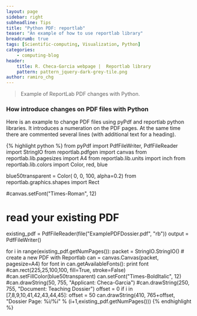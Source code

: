 ```yaml
---
layout: page
sidebar: right
subheadline: Tips
title: "Python PDF: reportlab"
teaser: "An example of how to use reportlab library"
breadcrumb: true
tags: [Scientific-computing, Visualization, Python]
categories:
    - computing-blog
header:
    title: R. Checa-Garcia webpage |  Reportlab library
    pattern: pattern_jquery-dark-grey-tile.png
author: ramiro_chg
---
```



> Example of ReportLab PDF changes with Python.

### How introduce changes on PDF files with Python

Here is an example to change PDF files using pyPdf and reportlab python libraries. It introduces a numeration
on the PDF pages. At the same time there are commented several lines (with additional text for a heading). 

{% highlight python %} 
from pyPdf import PdfFileWriter, PdfFileReader
import StringIO
from reportlab.pdfgen import canvas
from reportlab.lib.pagesizes import A4
from reportlab.lib.units import inch
from reportlab.lib.colors import Color, red, blue

blue50transparent = Color( 0, 0, 100, alpha=0.2)
from reportlab.graphics.shapes import Rect

#canvas.setFont("Times-Roman", 12)

# read your existing PDF
existing_pdf = PdfFileReader(file("ExamplePDFDossier.pdf", "rb"))
output = PdfFileWriter()

for i in range(existing_pdf.getNumPages()):
    packet = StringIO.StringIO()
    # create a new PDF with Reportlab
    can = canvas.Canvas(packet, pagesize=A4)
    for font in can.getAvailableFonts():
        print font
    #can.rect(225,25,100,100, fill=True, stroke=False)
    #can.setFillColor(blue50transparent)
    can.setFont("Times-BoldItalic", 12)
    #can.drawString(50, 755, "Applicant: Checa-Garcia")
    #can.drawString(250, 755, "Document: Teaching Dossier")
    offset = 0
    if i in [7,8,9,10,41,42,43,44,45]:
       offset = 50
    can.drawString(410, 765+offset, "Dossier Page: %i/%i" % (i+1,existing_pdf.getNumPages()))
 {% endhighlight %}

